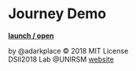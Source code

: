 # Journey Demo
**[launch / open](http://dsii-2018-unirsm.github.io/adarkplace/archive/)**

by @adarkplace © 2018 MIT License  
DSII2018 Lab @UNIRSM [website](http://dsii-2018-unirsm.github.io)
